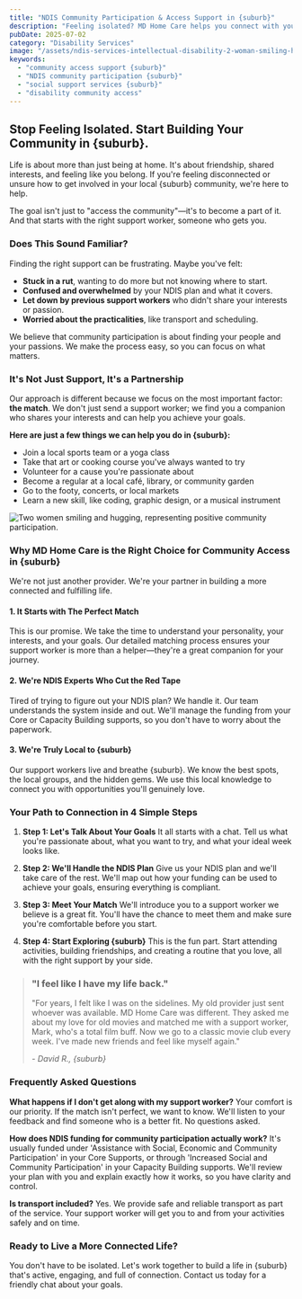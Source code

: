 ```yaml
---
title: "NDIS Community Participation & Access Support in {suburb}"
description: "Feeling isolated? MD Home Care helps you connect with your community in {suburb}. We match you with the right support worker and handle the NDIS plan so you can build friendships and enjoy life."
pubDate: 2025-07-02
category: "Disability Services"
image: "/assets/ndis-services-intellectual-disability-2-woman-smiling-hugging.webp"
keywords:
  - "community access support {suburb}"
  - "NDIS community participation {suburb}"
  - "social support services {suburb}"
  - "disability community access"
---
```


## Stop Feeling Isolated. Start Building Your Community in {suburb}.

Life is about more than just being at home. It's about friendship, shared interests, and feeling like you belong. If you're feeling disconnected or unsure how to get involved in your local {suburb} community, we're here to help.

The goal isn't just to "access the community"—it's to become a part of it. And that starts with the right support worker, someone who gets you.

### Does This Sound Familiar?

Finding the right support can be frustrating. Maybe you've felt:

*   **Stuck in a rut**, wanting to do more but not knowing where to start.
*   **Confused and overwhelmed** by your NDIS plan and what it covers.
*   **Let down by previous support workers** who didn't share your interests or passion.
*   **Worried about the practicalities**, like transport and scheduling.

We believe that community participation is about finding your people and your passions. We make the process easy, so you can focus on what matters.

### It's Not Just Support, It's a Partnership

Our approach is different because we focus on the most important factor: **the match**. We don't just send a support worker; we find you a companion who shares your interests and can help you achieve your goals.

**Here are just a few things we can help you do in {suburb}:**

*   Join a local sports team or a yoga class
*   Take that art or cooking course you've always wanted to try
*   Volunteer for a cause you're passionate about
*   Become a regular at a local café, library, or community garden
*   Go to the footy, concerts, or local markets
*   Learn a new skill, like coding, graphic design, or a musical instrument

![Two women smiling and hugging, representing positive community participation.](/assets/ndis-services-intellectual-disability-2-woman-smiling-hugging.webp)

### Why MD Home Care is the Right Choice for Community Access in {suburb}

We're not just another provider. We're your partner in building a more connected and fulfilling life.

#### 1. It Starts with The Perfect Match
This is our promise. We take the time to understand your personality, your interests, and your goals. Our detailed matching process ensures your support worker is more than a helper—they're a great companion for your journey.

#### 2. We're NDIS Experts Who Cut the Red Tape
Tired of trying to figure out your NDIS plan? We handle it. Our team understands the system inside and out. We'll manage the funding from your Core or Capacity Building supports, so you don't have to worry about the paperwork.

#### 3. We're Truly Local to {suburb}
Our support workers live and breathe {suburb}. We know the best spots, the local groups, and the hidden gems. We use this local knowledge to connect you with opportunities you'll genuinely love.

### Your Path to Connection in 4 Simple Steps

1.  **Step 1: Let's Talk About Your Goals**
    It all starts with a chat. Tell us what you're passionate about, what you want to try, and what your ideal week looks like.

2.  **Step 2: We'll Handle the NDIS Plan**
    Give us your NDIS plan and we'll take care of the rest. We'll map out how your funding can be used to achieve your goals, ensuring everything is compliant.

3.  **Step 3: Meet Your Match**
    We'll introduce you to a support worker we believe is a great fit. You'll have the chance to meet them and make sure you're comfortable before you start.

4.  **Step 4: Start Exploring {suburb}**
    This is the fun part. Start attending activities, building friendships, and creating a routine that you love, all with the right support by your side.

> ### "I feel like I have my life back."
>
> "For years, I felt like I was on the sidelines. My old provider just sent whoever was available. MD Home Care was different. They asked me about my love for old movies and matched me with a support worker, Mark, who's a total film buff. Now we go to a classic movie club every week. I've made new friends and feel like myself again."
>
> *- David R., {suburb}*

### Frequently Asked Questions

**What happens if I don't get along with my support worker?**
Your comfort is our priority. If the match isn't perfect, we want to know. We'll listen to your feedback and find someone who is a better fit. No questions asked.

**How does NDIS funding for community participation actually work?**
It's usually funded under 'Assistance with Social, Economic and Community Participation' in your Core Supports, or through 'Increased Social and Community Participation' in your Capacity Building supports. We'll review your plan with you and explain exactly how it works, so you have clarity and control.

**Is transport included?**
Yes. We provide safe and reliable transport as part of the service. Your support worker will get you to and from your activities safely and on time.

### Ready to Live a More Connected Life?

You don't have to be isolated. Let's work together to build a life in {suburb} that's active, engaging, and full of connection. Contact us today for a friendly chat about your goals.
